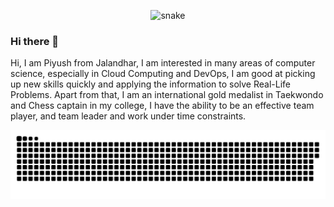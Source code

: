 
<p align="center">
  <img src="https://user-images.githubusercontent.com/82114698/213860722-5da3cac0-8fe1-4057-b3a6-908e2176022f.png" alt="snake"></center>
</p>

### Hi there 👋 
<p>Hi, I am Piyush from Jalandhar, I am interested in many areas of computer science, especially in Cloud Computing and DevOps, I am good at picking up new skills quickly and applying the information to solve Real-Life Problems. Apart from that, I am an international gold medalist in Taekwondo and Chess captain in my college, I have the ability to be an effective team player, and team leader and work under time constraints.</p>

<!--
**piyushdhir1/piyushdhir1** is a ✨ _special_ ✨ repository because its `README.md` (this file) appears on your GitHub profile.

Here are some ideas to get you started:

- 🔭 I’m currently working on ... 
- 🌱 I’m currently learning ...Github😁🌝
- 👯 I’m looking to collaborate on ...projects
- 🤔 I’m looking for help with ...
- 💬 Ask me about ...
- 📫 How to reach me: ...instagram
- 😄 Pronouns: ...he/him
- ⚡ Fun fact: ...never underestimate😁🌝
-->

<p align="center">
  <img src="https://github.com/piyushdhir1/piyushdhir1/blob/main/READ%20ME%20TWICE.svg" alt="snake"></center>
</p>
